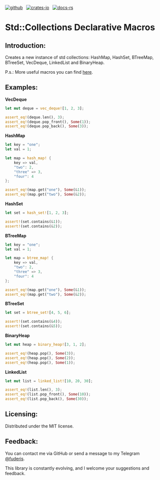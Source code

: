 [![github]](https://github.com/fuderis/rs-macron/tree/main/macron-collections)&ensp;
[![crates-io]](https://crates.io/crates/macron-collections)&ensp;
[![docs-rs]](https://docs.rs/macron-collections)

[github]: https://img.shields.io/badge/github-8da0cb?style=for-the-badge&labelColor=555555&logo=github
[crates-io]: https://img.shields.io/badge/crates.io-fc8d62?style=for-the-badge&labelColor=555555&logo=rust
[docs-rs]: https://img.shields.io/badge/docs.rs-66c2a5?style=for-the-badge&labelColor=555555&logo=docs.rs

# Std::Collections Declarative Macros

## Introduction:

Creates a new instance of std collections: HashMap, HashSet, BTreeMap, BTreeSet, VecDeque, LinkedList and BinaryHeap.

P.s.: More useful macros you can find [here](https://docs.rs/macron).


## Examples:

**VecDeque**
```rust
let mut deque = vec_deque![1, 2, 3];

assert_eq!(deque.len(), 3);
assert_eq!(deque.pop_front(), Some(1));
assert_eq!(deque.pop_back(), Some(3));
```

**HashMap**
```rust
let key = "one";
let val = 1;

let map = hash_map! {
    key => val,
    "two": 2,
    "three" => 3,
    "four": 4
};

assert_eq!(map.get("one"), Some(&1));
assert_eq!(map.get("two"), Some(&2));
```

**HashSet**
```rust
let set = hash_set![1, 2, 3];

assert!(set.contains(&1));
assert!(set.contains(&2));
```

**BTreeMap**
```rust
let key = "one";
let val = 1;

let map = btree_map! {
    key => val,
    "two": 2,
    "three" => 3,
    "four": 4
};

assert_eq!(map.get("one"), Some(&1));
assert_eq!(map.get("two"), Some(&2));
```

**BTreeSet**
```rust
let set = btree_set![4, 5, 6];

assert!(set.contains(&4));
assert!(set.contains(&5));
```

**BinaryHeap**
```rust
let mut heap = binary_heap![3, 1, 2];

assert_eq!(heap.pop(), Some(3));
assert_eq!(heap.pop(), Some(2));
assert_eq!(heap.pop(), Some(1));
```

**LinkedList**
```rust
let mut list = linked_list![10, 20, 30];

assert_eq!(list.len(), 3);
assert_eq!(list.pop_front(), Some(10));
assert_eq!(list.pop_back(), Some(30));
```

## Licensing:

Distributed under the MIT license.


## Feedback:

You can contact me via GitHub or send a message to my Telegram [@fuderis](https://t.me/fuderis).

This library is constantly evolving, and I welcome your suggestions and feedback.
